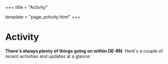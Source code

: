 +++
title = "Activity"

template = "page_activity.html"
+++

# Activity

**There's always plenty of things going on within DE-RN**. Here's a couple of recent activities and updates at a glance:
